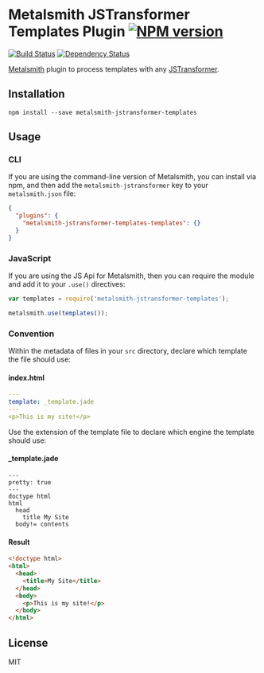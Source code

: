 # Metalsmith JSTransformer Templates Plugin [![NPM version](https://img.shields.io/npm/v/metalsmith-jstransformer-templates.svg)](https://www.npmjs.org/package/metalsmith-jstransformer-templates)

[![Build Status](https://img.shields.io/travis/RobLoach/metalsmith-jstransformer-templates/master.svg)](https://travis-ci.org/RobLoach/metalsmith-jstransformer-templates)
[![Dependency Status](https://david-dm.org/RobLoach/metalsmith-jstransformer-templates.png)](https://david-dm.org/RobLoach/metalsmith-jstransformer-templates)

[Metalsmith](http://metalsmith.io) plugin to process templates with any [JSTransformer](http://github.com/jstransformers).

## Installation

    npm install --save metalsmith-jstransformer-templates

## Usage

### CLI

If you are using the command-line version of Metalsmith, you can install via npm, and then add the `metalsmith-jstransformer` key to your `metalsmith.json` file:

```json
{
  "plugins": {
    "metalsmith-jstransformer-templates-templates": {}
  }
}
```

### JavaScript

If you are using the JS Api for Metalsmith, then you can require the module and add it to your `.use()` directives:

```js
var templates = require('metalsmith-jstransformer-templates');

metalsmith.use(templates());
```

### Convention

Within the metadata of files in your `src` directory, declare which template the file should use:

#### index.html
``` yaml
---
template: _template.jade
---
<p>This is my site!</p>
```

Use the extension of the template file to declare which engine the template should use:

#### _template.jade
``` jade
---
pretty: true
---
doctype html
html
  head
    title My Site
  body!= contents
```

#### Result
``` html
<!doctype html>
<html>
  <head>
    <title>My Site</title>
  </head>
  <body>
    <p>This is my site!</p>
  </body>
</html>
```

## License

MIT
